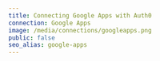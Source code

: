 ```yaml
---
title: Connecting Google Apps with Auth0
connection: Google Apps
image: /media/connections/googleapps.png
public: false
seo_alias: google-apps
---
```

